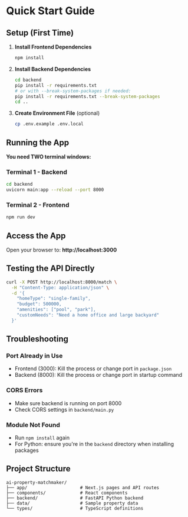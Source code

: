 # Quick Start Guide

## Setup (First Time)

1. **Install Frontend Dependencies**
   ```bash
   npm install
   ```

2. **Install Backend Dependencies**
   ```bash
   cd backend
   pip install -r requirements.txt
   # or with --break-system-packages if needed:
   pip install -r requirements.txt --break-system-packages
   cd ..
   ```

3. **Create Environment File** (optional)
   ```bash
   cp .env.example .env.local
   ```

## Running the App

**You need TWO terminal windows:**

### Terminal 1 - Backend
```bash
cd backend
uvicorn main:app --reload --port 8000
```

### Terminal 2 - Frontend
```bash
npm run dev
```

## Access the App

Open your browser to: **http://localhost:3000**

## Testing the API Directly

```bash
curl -X POST http://localhost:8000/match \
  -H "Content-Type: application/json" \
  -d '{
    "homeType": "single-family",
    "budget": 500000,
    "amenities": ["pool", "park"],
    "customNeeds": "Need a home office and large backyard"
  }'
```

## Troubleshooting

### Port Already in Use
- Frontend (3000): Kill the process or change port in `package.json`
- Backend (8000): Kill the process or change port in startup command

### CORS Errors
- Make sure backend is running on port 8000
- Check CORS settings in `backend/main.py`

### Module Not Found
- Run `npm install` again
- For Python: ensure you're in the `backend` directory when installing packages

## Project Structure
```
ai-property-matchmaker/
├── app/                    # Next.js pages and API routes
├── components/             # React components
├── backend/                # FastAPI Python backend
├── data/                   # Sample property data
└── types/                  # TypeScript definitions
```
